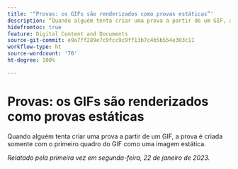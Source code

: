 ```yaml
---
title: '“Provas: os GIFs são renderizados como provas estáticas”'
description: “Quando alguém tenta criar uma prova a partir de um GIF, a prova é criada apenas com o primeiro quadro do GIF como uma imagem estática.”
hidefromtoc: true
feature: Digital Content and Documents
source-git-commit: e9a7ff289e7c9fcc9c9ff13b7c4b5b554e303c11
workflow-type: ht
source-wordcount: '70'
ht-degree: 100%

---
```



# Provas: os GIFs são renderizados como provas estáticas

Quando alguém tenta criar uma prova a partir de um GIF, a prova é criada somente com o primeiro quadro do GIF como uma imagem estática.

_Relatado pela primeira vez em segunda-feira, 22 de janeiro de 2023._
